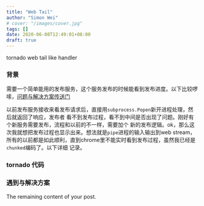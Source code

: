 ```yaml
---
title: "Web Tail"
author: "Simon Wei"
# cover: "/images/cover.jpg"
tags: []
date: 2020-06-08T12:49:01+08:00
draft: true
---
```


tornado web tail like handler

### 背景

需要一个简单能用的发布服务，这个服务发布的时候能看到发布进度。以下比较啰嗦，[问题与解决方案传送门](#遇到与解决方案)

以前发布服务接收来看发布请求后，直接用`subprocess.Popen`新开进程处理，然后就返回了响应，发布者
看不到发布过程，看不到中间是否出现了问题。刚好有个新服务需要发布，流程和以前的不一样，需要加个
新的发布逻辑。ok，那么这次我就想把发布过程也显示出来。想法就是`pipe`进程的输入输出到web stream，
所有的以前都是如此顺利，直到chrome里不能实时看到发布过程，虽然我已经是`chunked`编码了。以下详细
记录。

### tornado 代码

### 遇到与解决方案

<!--more-->

The remaining content of your post.
